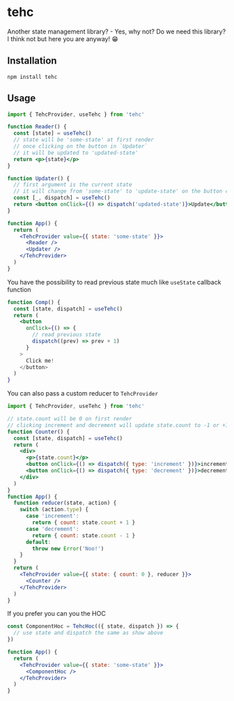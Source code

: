 # tehc

Another state management library? - Yes, why not? Do we need this library? I think not but here you are anyway! 😁

## Installation

`npm install tehc`

## Usage

```jsx
import { TehcProvider, useTehc } from 'tehc'

function Reader() {
  const [state] = useTehc()
  // state will be 'some-state' at first render
  // once clicking on the button in `Updater`
  // it will be updated to 'updated-state'
  return <p>{state}</p>
}

function Updater() {
  // first argument is the current state
  // it will change from 'some-state' to 'update-state' on the button click
  const [_, dispatch] = useTehc()
  return <button onClick={() => dispatch('updated-state')}>Update</button>
}

function App() {
  return (
    <TehcProvider value={{ state: 'some-state' }}>
      <Reader />
      <Updater />
    </TehcProvider>
  )
}
```

You have the possibility to read previous state much like `useState` callback function

```jsx
function Comp() {
  const [state, dispatch] = useTehc()
  return (
    <button
      onClick={() => {
        // read previous state
        dispatch((prev) => prev + 1)
      }
    >
      Click me!
    </button>
  )
}
```

You can also pass a custom reducer to `TehcProvider`

```jsx
import { TehcProvider, useTehc } from 'tehc'

// state.count will be 0 on first render
// clicking increment and decrement will update state.count to -1 or +1
function Counter() {
  const [state, dispatch] = useTehc()
  return (
    <div>
      <p>{state.count}</p>
      <button onClick={() => dispatch({ type: 'increment' })}>increment</button>
      <button onClick={() => dispatch({ type: 'decrement' })}>decrement</button>
    </div>
  )
}
function App() {
  function reducer(state, action) {
    switch (action.type) {
      case 'increment':
        return { count: state.count + 1 }
      case 'decrement':
        return { count: state.count - 1 }
      default:
        throw new Error('Noo!')
    }
  }
  return (
    <TehcProvider value={{ state: { count: 0 }, reducer }}>
      <Counter />
    </TehcProvider>
  )
}
```

If you prefer you can you the HOC

```jsx
const ComponentHoc = TehcHoc(({ state, dispatch }) => {
  // use state and dispatch the same as show above
})

function App() {
  return (
    <TehcProvider value={{ state: 'some-state' }}>
      <ComponentHoc />
    </TehcProvider>
  )
}
```
